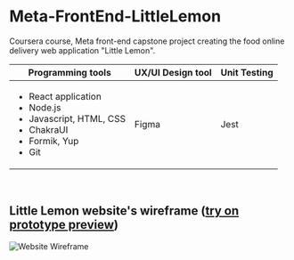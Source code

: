 # Meta-FrontEnd-LittleLemon
Coursera course, Meta front-end capstone project creating the food online delivery web application "Little Lemon".

|Programming tools|UX/UI Design tool|Unit Testing|
|---              |---              |---         |
|<ul><li>React application</li><li>Node.js</li><li>Javascript, HTML, CSS</li><li>ChakraUI</li><li>Formik, Yup</li><li>Git</li></ul>|Figma|Jest|

<br>

## Little Lemon website's wireframe ([try on prototype preview](https://www.figma.com/proto/qSBhGNu51JZriWGueCy8zd/Meta-Little-Lemon?node-id=16-7&node-type=canvas&t=auImqlP4zXlxI8PV-0&scaling=min-zoom&content-scaling=fixed&page-id=16%3A6))

![Website Wireframe](https://github.com/user-attachments/assets/60ca80a5-147d-4891-bc54-c5317306ee77) 
